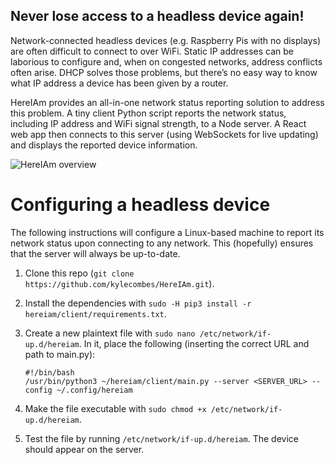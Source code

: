 ## Never lose access to a headless device again!

Network-connected headless devices (e.g. Raspberry Pis with no displays) are often difficult to connect to over WiFi.
Static IP addresses can be laborious to configure and, when on congested networks, address conflicts often arise.
DHCP solves those problems, but there’s no easy way to know what IP address a device has been given by a router.

HereIAm provides an all-in-one network status reporting solution to address this problem. A tiny client Python script
reports the network status, including IP address and WiFi signal strength, to a Node server. A React web app then
connects to this server (using WebSockets for live updating) and displays the reported device information.

![HereIAm overview](http://cdn.kylecombes.com/projects/hereiam/main-overview.png)

# Configuring a headless device

The following instructions will configure a Linux-based machine to report its network status
upon connecting to any network. This (hopefully) ensures that the server will always be up-to-date.

1) Clone this repo (`git clone https://github.com/kylecombes/HereIAm.git`).

2) Install the dependencies with `sudo -H pip3 install -r hereiam/client/requirements.txt`.

3) Create a new plaintext file with `sudo nano /etc/network/if-up.d/hereiam`. In it, place the following (inserting the correct URL and path to main.py):

   ```
   #!/bin/bash
   /usr/bin/python3 ~/hereiam/client/main.py --server <SERVER_URL> --config ~/.config/hereiam
   ```

4) Make the file executable with `sudo chmod +x /etc/network/if-up.d/hereiam`.

5) Test the file by running `/etc/network/if-up.d/hereiam`. The device should appear on the server.

